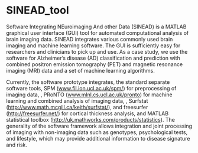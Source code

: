 # SINEAD_tool
Software Integrating NEuroimaging And other Data (SINEAD) is a MATLAB graphical user interface (GUI) tool for automated computational analysis of brain imaging data. 
SINEAD integrates various commonly used brain imaging and machine learning software. 
The GUI is sufficiently easy for researchers and clinicians to pick up and use. 
As a case study, we use the software for Alzheimer’s disease (AD) classification and prediction with combined positron emission tomography (PET) and magnetic resonance imaging (MRI) data and a set of machine learning algorithms.

Currently, the software prototype integrates, the standard separate software tools, 
SPM (www.fil.ion.ucl.ac.uk/spm/) for preprocessing of imaging data,
, PRoNTO (www.mlnl.cs.ucl.ac.uk/pronto) for machine learning and combined analysis of imaging data,
,	Surfstat (http://www.math.mcgill.ca/keith/surfstat/), and freesurfer (http://freesurfer.net/) for cortical thickness analysis, 
and MATLAB statistical toolbox (http://uk.mathworks.com/products/statistics). 
The generality of the software framework allows integration and joint processing of imaging with non-imaging data such as genotypes, psychological tests, and lifestyle, which may provide additional information to disease signature and risk. 
